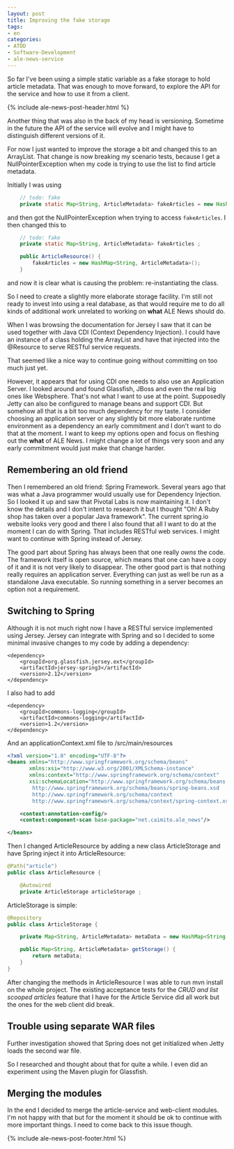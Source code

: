 ```yaml
---
layout: post
title: Improving the fake storage
tags:
- en
categories:
- ATDD
- Software-Development
- ale-news-service
---
```

So far I've been using a simple static variable as a fake storage to hold article metadata. That was enough to move forward, to explore the API for the service and how to use it from a client.

{% include ale-news-post-header.html %}

Another thing that was also in the back of my head is versioning. Sometime in the future the API of the service will evolve and I might have to distinguish different versions of it.

For now I just wanted to improve the storage a bit and changed this to an ArrayList. That change is now breaking my scenario tests, because I get a NullPointerException when my code is trying to use the list to find article metadata.

Initially I was using

```java
	// todo: fake
	private static Map<String, ArticleMetadata> fakeArticles = new HashMap<String, ArticleMetadata>();
```

and then got the NullPointerException when trying to access <code>fakeArticles</code>. I then changed this to

```java
	// todo: fake
	private static Map<String, ArticleMetadata> fakeArticles ;

    public ArticleResource() {
        fakeArticles = new HashMap<String, ArticleMetadata>();
    }
```

and now it is clear what is causing the problem: re-instantiating the class.

So I need to create a slightly more elaborate storage facility. I'm still not ready to invest into using a real database, as that would require me to do all kinds of additional work unrelated to working on **what** ALE News should do.

When I was browsing the documentation for Jersey I saw that it can be used together with Java CDI (Context Dependency Injection). I could have an instance of a class holding the ArrayList and have that injected into the @Resource to serve RESTful service requests.

That seemed like a nice way to continue going without committing on too much just yet.

However, it appears that for using CDI one needs to also use an Application Server. I looked around and found Glassfish, JBoss and even the real big ones like Websphere. That's not what I want to use at the point. Supposedly Jetty can also be configured to manage beans and support CDI. But somehow all that is a bit too much dependency for my taste. I consider choosing an application server or any slightly bit more elaborate runtime environment as a dependency an early commitment and I don't want to do that at the moment. I want to keep my options open and focus on fleshing out the **what** of ALE News. I might change a lot of things very soon and any early commitment would just make that change harder.

## Remembering an old friend
Then I remembered an old friend: Spring Framework. Several years ago that was what a Java programmer would usually use for Dependency Injection. So I looked it up and saw that Pivotal Labs is now maintaining it. I don't know the details and I don't intent to research it but I thought "Oh! A Ruby shop has taken over a popular Java framework". The current spring.io website looks very good and there I also found that all I want to do at the moment I can do with Spring. That includes RESTful web services. I might want to continue with Spring instead of Jersey.

The good part about Spring has always been that one really *owns* the code. The framework itself is open source, which means that one can have a copy of it and it is not very likely to disappear. The other good part is that nothing really requires an application server. Everything can just as well be run as a standalone Java executable. So running something in a server becomes an option not a requirement.

## Switching to Spring
Although it is not much right now I have a RESTful service implemented using Jersey. Jersey can integrate with Spring and so I decided to some minimal invasive changes to my code by adding a dependency:

	<dependency>
	    <groupId>org.glassfish.jersey.ext</groupId>
	    <artifactId>jersey-spring3</artifactId>
	    <version>2.12</version>
	</dependency>

I also had to add

	<dependency>
	    <groupId>commons-logging</groupId>
	    <artifactId>commons-logging</artifactId>
	    <version>1.2</version>
	</dependency>

And an applicationContext.xml file to /src/main/resources

```xml
<?xml version="1.0" encoding="UTF-8"?>
<beans xmlns="http://www.springframework.org/schema/beans"
       xmlns:xsi="http://www.w3.org/2001/XMLSchema-instance"
       xmlns:context="http://www.springframework.org/schema/context"
       xsi:schemaLocation="http://www.springframework.org/schema/beans
        http://www.springframework.org/schema/beans/spring-beans.xsd
        http://www.springframework.org/schema/context
        http://www.springframework.org/schema/context/spring-context.xsd">

    <context:annotation-config/>
    <context:component-scan base-package="net.caimito.ale_news"/>

</beans>
```

Then I changed ArticleResource by adding a new class ArticleStorage and have Spring inject it into ArticleResource:

```java
@Path("article")
public class ArticleResource {

    @Autowired
	private ArticleStorage articleStorage ;
```

ArticleStorage is simple:

```java
@Repository
public class ArticleStorage {

    private Map<String, ArticleMetadata> metaData = new HashMap<String, ArticleMetadata>() ;

    public Map<String, ArticleMetadata> getStorage() {
        return metaData;
    }
}
```

After changing the methods in ArticleResource I was able to run mvn install on the whole project. The existing acceptance tests for the *CRUD and list scooped articles* feature that I have for the Article Service did all work but the ones for the web client did break.

## Trouble using separate WAR files
Further investigation showed that Spring does not get initialized when Jetty loads the second war file.

So I researched and thought about that for quite a while. I even did an experiment using the Maven plugin for Glassfish.

## Merging the modules
In the end I decided to merge the article-service and web-client modules. I'm not happy with that but for the moment it should be ok to continue with more important things. I need to come back to this issue though.

{% include ale-news-post-footer.html %}

